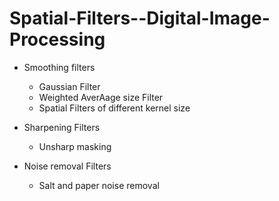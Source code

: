 # Spatial-Filters--Digital-Image-Processing

* Smoothing filters
  - Gaussian Filter 
  - Weighted AverAage size Filter 
  - Spatial Filters of different kernel size
  
* Sharpening Filters
  - Unsharp masking
  
* Noise removal Filters
  - Salt and paper noise removal
  
  
